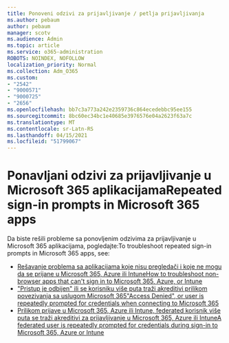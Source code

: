 ```yaml
---
title: Ponoveni odzivi za prijavljivanje / petlja prijavljivanja
ms.author: pebaum
author: pebaum
manager: scotv
ms.audience: Admin
ms.topic: article
ms.service: o365-administration
ROBOTS: NOINDEX, NOFOLLOW
localization_priority: Normal
ms.collection: Adm_O365
ms.custom:
- "2542"
- "9000571"
- "9000725"
- "2656"
ms.openlocfilehash: bb7c3a773a242e2359736c864ecedebbc95ee155
ms.sourcegitcommit: 8bc60ec34bc1e40685e3976576e04a2623f63a7c
ms.translationtype: MT
ms.contentlocale: sr-Latn-RS
ms.lasthandoff: 04/15/2021
ms.locfileid: "51799067"
---
```

# <a name="repeated-sign-in-prompts-in-microsoft-365-apps"></a><span data-ttu-id="0ee0d-102">Ponavljani odzivi za prijavljivanje u Microsoft 365 aplikacijama</span><span class="sxs-lookup"><span data-stu-id="0ee0d-102">Repeated sign-in prompts in Microsoft 365 apps</span></span>

<span data-ttu-id="0ee0d-103">Da biste rešili probleme sa ponovljenim odzivima za prijavljivanje u Microsoft 365 aplikacijama, pogledajte:</span><span class="sxs-lookup"><span data-stu-id="0ee0d-103">To troubleshoot repeated sign-in prompts in Microsoft 365 apps, see:</span></span>

- [<span data-ttu-id="0ee0d-104">Rešavanje problema sa aplikacijama koje nisu pregledači i koje ne mogu da se prijane u Microsoft 365, Azure ili Intune</span><span class="sxs-lookup"><span data-stu-id="0ee0d-104">How to troubleshoot non-browser apps that can't sign in to Microsoft 365, Azure, or Intune</span></span>](https://support.office.com/article/how-to-troubleshoot-non-browser-apps-that-can-t-sign-in-to-office-365-azure-or-intune-3ba1b268-66f6-462c-b0e5-070f5c2603c1)
- [<span data-ttu-id="0ee0d-105">"Pristup je odbijen" ili se korisniku više puta traži akreditivi prilikom povezivanja sa uslugom Microsoft 365</span><span class="sxs-lookup"><span data-stu-id="0ee0d-105">"Access Denied", or user is repeatedly prompted for credentials when connecting to Microsoft 365</span></span>](https://docs.microsoft.com/office365/troubleshoot/security/access-denied-when-connect-to-office-365)
- [<span data-ttu-id="0ee0d-106">Prilikom prijave u Microsoft 365, Azure ili Intune, federated korisnik više puta se traži akreditivi za prijavljivanje u Microsoft 365, Azure ili Intune</span><span class="sxs-lookup"><span data-stu-id="0ee0d-106">A federated user is repeatedly prompted for credentials during sign-in to Microsoft 365, Azure or Intune</span></span>](https://docs.microsoft.com/office365/troubleshoot/authentication/federated-user-repeatedly-prompted-for-credentials)

